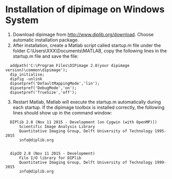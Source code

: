 # Installation of dipimage on Windows System
  1.	Download dipimage from http://www.diplib.org/download. Choose automatic installation package. 
  2.	After installation, create a Matlab script called startup.m file under the folder C:\Users\XXX\Documents\MATLAB\, copy the following lines in the startup.m file and save the file:
  
      addpath('C:\Program Files\DIPimage 2.8(your dipimage version)\common\dipimage');
      dip_initialise;
      dipfig -unlink
      dipsetpref('DefaultMappingMode','lin');
      dipsetpref('DebugMode','on');
      dipsetpref('TrueSize','off');

  3.	Restart Matlab, Matlab will execute the startup.m automatically during each startup. If the dipimage toolbox is installed correctly, the following lines should show up in the command window:

      DIPlib 2.8 (Nov 11 2015 - Development [on Cygwin (with OpenMP)])
          Scientific Image Analysis Library
          Quantitative Imaging Group, Delft University of Technology 1995-2015
          info@diplib.org


      dipIO 2.8 (Nov 11 2015 - Development)
          File I/O library for DIPlib
          Quantitative Imaging Group, Delft University of Technology 1999-2015
          info@diplib.org
